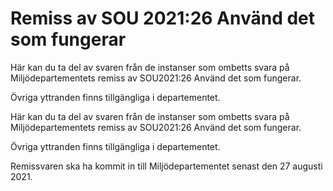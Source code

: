 # Remiss av SOU 2021:26 Använd det som fungerar

Här kan du ta del av svaren från de instanser som ombetts svara på Miljödepartementets remiss av SOU2021:26 Använd det som fungerar.

Övriga yttranden finns tillgängliga i departementet.

Här kan du ta del av svaren från de instanser som ombetts svara på Miljödepartementets remiss av SOU2021:26 Använd det som fungerar.

Övriga yttranden finns tillgängliga i departementet.

Remissvaren ska ha kommit in till Miljödepartementet senast den 27 augusti 2021.
